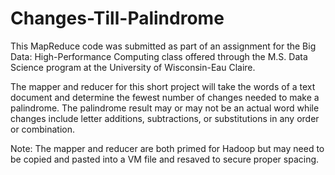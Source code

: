 # Changes-Till-Palindrome
This MapReduce code was submitted as part of an assignment for the Big Data: High-Performance Computing class offered through the M.S. Data Science program at the University of Wisconsin-Eau Claire.

The mapper and reducer for this short project will take the words of a text document and determine the fewest number of changes needed to make a palindrome.  The palindrome result may or may not be an actual word while changes include letter additions, subtractions, or substitutions in any order or combination.

Note: The mapper and reducer are both primed for Hadoop but may need to be copied and pasted into a VM file and resaved to secure proper spacing.
